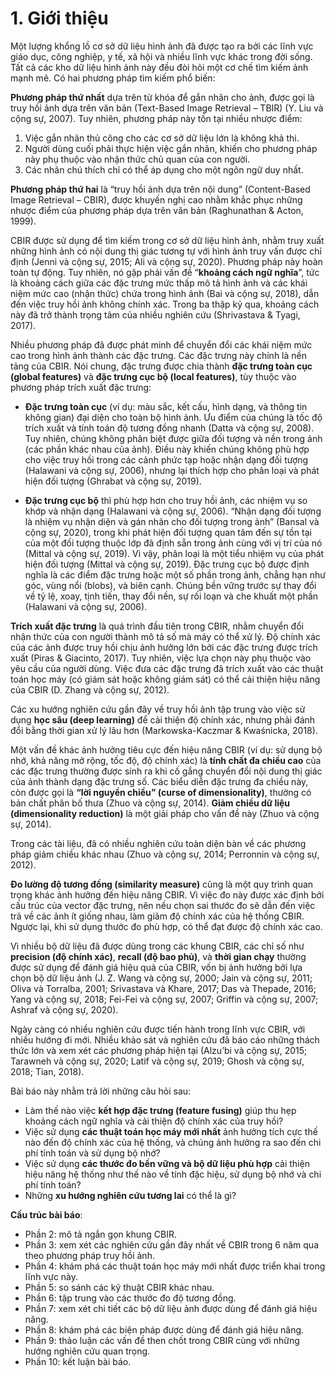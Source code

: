 # 1. Giới thiệu

Một lượng khổng lồ cơ sở dữ liệu hình ảnh đã được tạo ra bởi các lĩnh vực giáo dục, công nghiệp, y tế, xã hội và nhiều lĩnh vực khác trong đời sống. Tất cả các kho dữ liệu hình ảnh này đều đòi hỏi một cơ chế tìm kiếm ảnh mạnh mẽ. Có hai phương pháp tìm kiếm phổ biến:

**Phương pháp thứ nhất** dựa trên từ khóa để gắn nhãn cho ảnh, được gọi là truy hồi ảnh dựa trên văn bản (Text-Based Image Retrieval – TBIR) (Y. Liu và cộng sự, 2007). Tuy nhiên, phương pháp này tồn tại nhiều nhược điểm:

1. Việc gắn nhãn thủ công cho các cơ sở dữ liệu lớn là không khả thi.
2. Người dùng cuối phải thực hiện việc gắn nhãn, khiến cho phương pháp này phụ thuộc vào nhận thức chủ quan của con người.
3. Các nhãn chú thích chỉ có thể áp dụng cho một ngôn ngữ duy nhất.

**Phương pháp thứ hai** là “truy hồi ảnh dựa trên nội dung” (Content-Based Image Retrieval – CBIR), được khuyến nghị cao nhằm khắc phục những nhược điểm của phương pháp dựa trên văn bản (Raghunathan & Acton, 1999).

CBIR được sử dụng để tìm kiếm trong cơ sở dữ liệu hình ảnh, nhằm truy xuất những hình ảnh có nội dung thị giác tương tự với hình ảnh truy vấn được chỉ định (Jenni và cộng sự, 2015; Ali và cộng sự, 2020). Phương pháp này hoàn toàn tự động. Tuy nhiên, nó gặp phải vấn đề “**khoảng cách ngữ nghĩa**”, tức là khoảng cách giữa các đặc trưng mức thấp mô tả hình ảnh và các khái niệm mức cao (nhận thức) chứa trong hình ảnh (Bai và cộng sự, 2018), dẫn đến việc truy hồi ảnh không chính xác. Trong ba thập kỷ qua, khoảng cách này đã trở thành trọng tâm của nhiều nghiên cứu (Shrivastava & Tyagi, 2017).

Nhiều phương pháp đã được phát minh để chuyển đổi các khái niệm mức cao trong hình ảnh thành các đặc trưng. Các đặc trưng này chính là nền tảng của CBIR. Nói chung, đặc trưng được chia thành **đặc trưng toàn cục (global features)** và **đặc trưng cục bộ (local features)**, tùy thuộc vào phương pháp trích xuất đặc trưng:

- **Đặc trưng toàn cục** (ví dụ: màu sắc, kết cấu, hình dạng, và thông tin không gian) đại diện cho toàn bộ hình ảnh. Ưu điểm của chúng là tốc độ trích xuất và tính toán độ tương đồng nhanh (Datta và cộng sự, 2008). Tuy nhiên, chúng không phân biệt được giữa đối tượng và nền trong ảnh (các phần khác nhau của ảnh). Điều này khiến chúng không phù hợp cho việc truy hồi trong các cảnh phức tạp hoặc nhận dạng đối tượng (Halawani và cộng sự, 2006), nhưng lại thích hợp cho phân loại và phát hiện đối tượng (Ghrabat và cộng sự, 2019).

- **Đặc trưng cục bộ** thì phù hợp hơn cho truy hồi ảnh, các nhiệm vụ so khớp và nhận dạng (Halawani và cộng sự, 2006). “Nhận dạng đối tượng là nhiệm vụ nhận diện và gán nhãn cho đối tượng trong ảnh” (Bansal và cộng sự, 2020), trong khi phát hiện đối tượng quan tâm đến sự tồn tại của một đối tượng thuộc lớp đã định sẵn trong ảnh cùng với vị trí của nó (Mittal và cộng sự, 2019). Vì vậy, phân loại là một tiểu nhiệm vụ của phát hiện đối tượng (Mittal và cộng sự, 2019). Đặc trưng cục bộ được định nghĩa là các điểm đặc trưng hoặc một số phần trong ảnh, chẳng hạn như góc, vùng nổi (blobs), và biên cạnh. Chúng bền vững trước sự thay đổi về tỷ lệ, xoay, tịnh tiến, thay đổi nền, sự rối loạn và che khuất một phần (Halawani và cộng sự, 2006).

**Trích xuất đặc trưng** là quá trình đầu tiên trong CBIR, nhằm chuyển đổi nhận thức của con người thành mô tả số mà máy có thể xử lý. Độ chính xác của các ảnh được truy hồi chịu ảnh hưởng lớn bởi các đặc trưng được trích xuất (Piras & Giacinto, 2017). Tuy nhiên, việc lựa chọn này phụ thuộc vào yêu cầu của người dùng. Việc đưa các đặc trưng đã trích xuất vào các thuật toán học máy (có giám sát hoặc không giám sát) có thể cải thiện hiệu năng của CBIR (D. Zhang và cộng sự, 2012).

Các xu hướng nghiên cứu gần đây về truy hồi ảnh tập trung vào việc sử dụng **học sâu (deep learning)** để cải thiện độ chính xác, nhưng phải đánh đổi bằng thời gian xử lý lâu hơn (Markowska-Kaczmar & Kwaśnicka, 2018).

Một vấn đề khác ảnh hưởng tiêu cực đến hiệu năng CBIR (ví dụ: sử dụng bộ nhớ, khả năng mở rộng, tốc độ, độ chính xác) là **tính chất đa chiều cao** của các đặc trưng thường được sinh ra khi cố gắng chuyển đổi nội dung thị giác của ảnh thành dạng đặc trưng số. Các biểu diễn đặc trưng đa chiều này, còn được gọi là **“lời nguyền chiều” (curse of dimensionality)**, thường có bản chất phân bố thưa (Zhuo và cộng sự, 2014). **Giảm chiều dữ liệu (dimensionality reduction)** là một giải pháp cho vấn đề này (Zhuo và cộng sự, 2014).

Trong các tài liệu, đã có nhiều nghiên cứu toàn diện bàn về các phương pháp giảm chiều khác nhau (Zhuo và cộng sự, 2014; Perronnin và cộng sự, 2012).

**Đo lường độ tương đồng (similarity measure)** cũng là một quy trình quan trọng khác ảnh hưởng đến hiệu năng CBIR. Vì việc đo này được xác định bởi cấu trúc của vector đặc trưng, nên nếu chọn sai thước đo sẽ dẫn đến việc trả về các ảnh ít giống nhau, làm giảm độ chính xác của hệ thống CBIR. Ngược lại, khi sử dụng thước đo phù hợp, có thể đạt được độ chính xác cao.

Vì nhiều bộ dữ liệu đã được dùng trong các khung CBIR, các chỉ số như **precision (độ chính xác)**, **recall (độ bao phủ)**, và **thời gian chạy** thường được sử dụng để đánh giá hiệu quả của CBIR, vốn bị ảnh hưởng bởi lựa chọn bộ dữ liệu ảnh (J. Z. Wang và cộng sự, 2000; Jain và cộng sự, 2011; Oliva và Torralba, 2001; Srivastava và Khare, 2017; Das và Thepade, 2016; Yang và cộng sự, 2018; Fei-Fei và cộng sự, 2007; Griffin và cộng sự, 2007; Ashraf và cộng sự, 2020).

Ngày càng có nhiều nghiên cứu được tiến hành trong lĩnh vực CBIR, với nhiều hướng đi mới. Nhiều khảo sát và nghiên cứu đã báo cáo những thách thức lớn và xem xét các phương pháp hiện tại (Alzu’bi và cộng sự, 2015; Tarawneh và cộng sự, 2020; Latif và cộng sự, 2019; Ghosh và cộng sự, 2018; Tian, 2018).

Bài báo này nhằm trả lời những câu hỏi sau:

- Làm thế nào việc **kết hợp đặc trưng (feature fusing)** giúp thu hẹp khoảng cách ngữ nghĩa và cải thiện độ chính xác của truy hồi?
- Việc sử dụng **các thuật toán học máy mới nhất** ảnh hưởng tích cực thế nào đến độ chính xác của hệ thống, và chúng ảnh hưởng ra sao đến chi phí tính toán và sử dụng bộ nhớ?
- Việc sử dụng **các thước đo bền vững và bộ dữ liệu phù hợp** cải thiện hiệu năng hệ thống như thế nào về tính đặc hiệu, sử dụng bộ nhớ và chi phí tính toán?
- Những **xu hướng nghiên cứu tương lai** có thể là gì?

**Cấu trúc bài báo**:

- Phần 2: mô tả ngắn gọn khung CBIR.
- Phần 3: xem xét các nghiên cứu gần đây nhất về CBIR trong 6 năm qua theo phương pháp truy hồi ảnh.
- Phần 4: khám phá các thuật toán học máy mới nhất được triển khai trong lĩnh vực này.
- Phần 5: so sánh các kỹ thuật CBIR khác nhau.
- Phần 6: tập trung vào các thước đo độ tương đồng.
- Phần 7: xem xét chi tiết các bộ dữ liệu ảnh được dùng để đánh giá hiệu năng.
- Phần 8: khám phá các biện pháp được dùng để đánh giá hiệu năng.
- Phần 9: thảo luận các vấn đề then chốt trong CBIR cùng với những hướng nghiên cứu quan trọng.
- Phần 10: kết luận bài báo.
